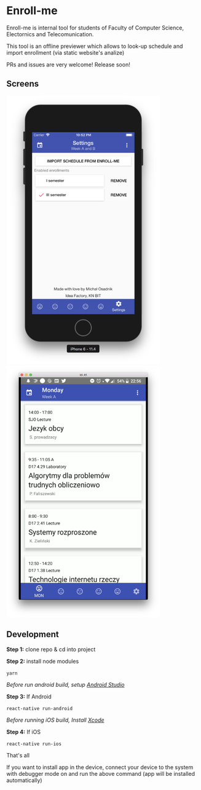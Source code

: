 # Enroll-me
Enroll-me is internal tool for students of Faculty of Computer Science, Electornics and Telecomunication. 

This tool is an offline previewer which allows to look-up schedule and import enrollment (via static website's analize)

PRs and issues are very welcome! 
Release soon!

## Screens

<img src="https://raw.githubusercontent.com/BIT-IdeaFactory/enroll-me-app/master/readme-assets/iOSscreen.png" alt="drawing" width="400"/>
<img src="https://raw.githubusercontent.com/BIT-IdeaFactory/enroll-me-app/master/readme-assets/androidscreen.png" alt="drawing" width="400"/>

## Development

**Step 1:** clone repo & cd into project

**Step 2:** install node modules

```
yarn
```

*Before run android build, setup [Android Studio](https://facebook.github.io/react-native/docs/android-setup.html)*

**Step 3:** If Android

```
react-native run-android
```

*Before running iOS build, Install [Xcode](https://developer.apple.com/xcode/download/)*

**Step 4:** If iOS

```
react-native run-ios
```

That's all

If you want to install app in the device, connect your device to the system with debugger mode on and run the above command (app will be installed automatically)
